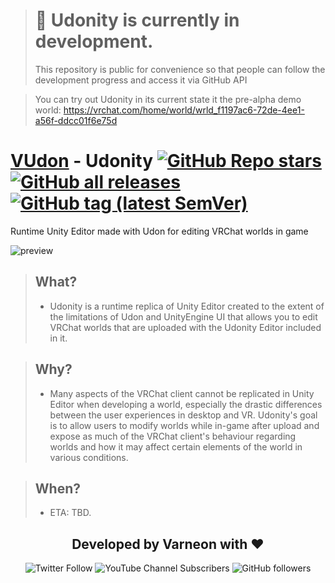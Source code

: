 > # :construction: Udonity is currently in development.
> This repository is public for convenience so that people can follow the development progress and access it via GitHub API

> You can try out Udonity in its current state it the pre-alpha demo world: https://vrchat.com/home/world/wrld_f1197ac6-72de-4ee1-a56f-ddcc01f6e75d

<div>

# [VUdon](https://github.com/Varneon/VUdon) - Udonity [![GitHub Repo stars](https://img.shields.io/github/stars/Varneon/VUdon-Udonity?style=flat&label=Stars)](https://github.com/Varneon/VUdon-Udonity/stargazers) [![GitHub all releases](https://img.shields.io/github/downloads/Varneon/VUdon-Udonity/total?color=blue&label=Downloads&style=flat)](https://github.com/Varneon/VUdon-Udonity/releases) [![GitHub tag (latest SemVer)](https://img.shields.io/github/v/tag/Varneon/VUdon-Udonity?color=blue&label=Release&sort=semver&style=flat)](https://github.com/Varneon/VUdon-Udonity/releases/latest)

</div>

Runtime Unity Editor made with Udon for editing VRChat worlds in game

![preview](https://user-images.githubusercontent.com/26690821/210047940-861fa131-51e3-42c0-9e81-b4148ed5345e.png)

> ## What?
> * Udonity is a runtime replica of Unity Editor created to the extent of the limitations of Udon and UnityEngine UI that allows you to edit VRChat worlds that are uploaded with the Udonity Editor included in it.

> ## Why?
> * Many aspects of the VRChat client cannot be replicated in Unity Editor when developing a world, especially the drastic differences between the user experiences in desktop and VR. Udonity's goal is to allow users to modify worlds while in-game after upload and expose as much of the VRChat client's behaviour regarding worlds and how it may affect certain elements of the world in various conditions.

> ## When?
> * ETA: TBD.

<div align="center">

## Developed by Varneon with :hearts:

![Twitter Follow](https://img.shields.io/twitter/follow/Varneon?color=%231c9cea&label=%40Varneon&logo=Twitter&style=for-the-badge)
![YouTube Channel Subscribers](https://img.shields.io/youtube/channel/subscribers/UCKTxeXy7gyaxr-YA9qGWOYg?color=%23FF0000&label=Varneon&logo=YouTube&style=for-the-badge)
![GitHub followers](https://img.shields.io/github/followers/Varneon?color=%23303030&label=Varneon&logo=GitHub&style=for-the-badge)

</div>

